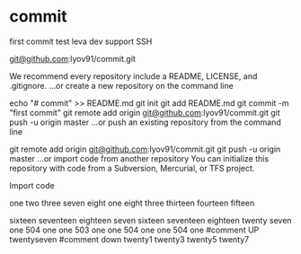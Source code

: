 # commit
first commit
test
leva dev support
 SSH

git@github.com:lyov91/commit.git

We recommend every repository include a README, LICENSE, and .gitignore.
…or create a new repository on the command line

echo "# commit" >> README.md
git init
git add README.md
git commit -m "first commit"
git remote add origin git@github.com:lyov91/commit.git
git push -u origin master
…or push an existing repository from the command line

git remote add origin git@github.com:lyov91/commit.git
git push -u origin master
…or import code from another repository
You can initialize this repository with code from a Subversion, Mercurial, or TFS project.


Import code



one two three
seven eight one eight three
thirteen fourteen fifteen

 sixteen seventeen eighteen seven
sixteen seventeen eighteen
        twenty seven
one 504 one
one 503 one
one     504     one
one     504 one
#comment UP
twentyseven
        #comment down
twenty1
twenty3
twenty5
twenty7

